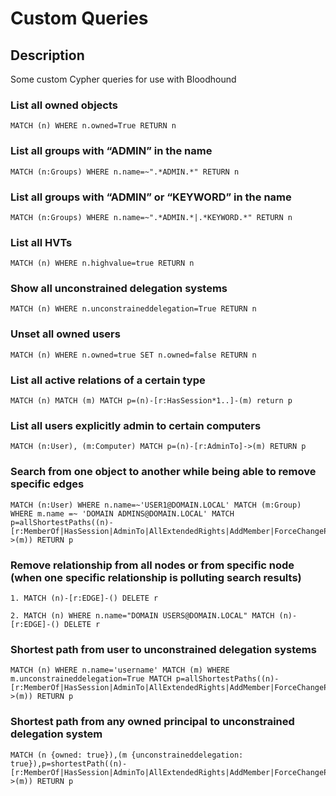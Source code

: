 # Custom Queries

## Description

Some custom Cypher queries for use with Bloodhound

### List all owned objects

```
MATCH (n) WHERE n.owned=True RETURN n
```

### List all groups with “ADMIN” in the name

```
MATCH (n:Groups) WHERE n.name=~".*ADMIN.*" RETURN n
```

### List all groups with “ADMIN” or “KEYWORD” in the name

```
MATCH (n:Groups) WHERE n.name=~".*ADMIN.*|.*KEYWORD.*" RETURN n
```

### List all HVTs

```
MATCH (n) WHERE n.highvalue=true RETURN n
```

### Show all unconstrained delegation systems

```
MATCH (n) WHERE n.unconstraineddelegation=True RETURN n
```

### Unset all owned users

```
MATCH (n) WHERE n.owned=true SET n.owned=false RETURN n
```

### List all active relations of a certain type

```
MATCH (n) MATCH (m) MATCH p=(n)-[r:HasSession*1..]-(m) return p
```

### List all users explicitly admin to certain computers

```
MATCH (n:User), (m:Computer) MATCH p=(n)-[r:AdminTo]->(m) RETURN p
```

### Search from one object to another while being able to remove specific edges

```
MATCH (n:User) WHERE n.name=~'USER1@DOMAIN.LOCAL' MATCH (m:Group) WHERE m.name =~ 'DOMAIN ADMINS@DOMAIN.LOCAL' MATCH p=allShortestPaths((n)-[r:MemberOf|HasSession|AdminTo|AllExtendedRights|AddMember|ForceChangePassword|GenericAll|GenericWrite|Owns|WriteDacl|WriteOwner|CanRDP|ExecuteDCOM|AllowedToDelegate|ReadLAPSPassword|Contains|GpLink|AddAllowedToAct|AllowedToAct|SQLAdmin*1..]->(m)) RETURN p
```

### Remove relationship from all nodes or from specific node (when one specific relationship is polluting search results)

```
1. MATCH (n)-[r:EDGE]-() DELETE r

2. MATCH (n) WHERE n.name="DOMAIN USERS@DOMAIN.LOCAL" MATCH (n)-[r:EDGE]-() DELETE r
```

### Shortest path from user to unconstrained delegation systems

```
MATCH (n) WHERE n.name='username' MATCH (m) WHERE m.unconstraineddelegation=True MATCH p=allShortestPaths((n)-[r:MemberOf|HasSession|AdminTo|AllExtendedRights|AddMember|ForceChangePassword|GenericAll|GenericWrite|Owns|WriteDacl|WriteOwner|CanRDP|ExecuteDCOM|AllowedToDelegate|ReadLAPSPassword|Contains|GpLink|AddAllowedToAct|AllowedToAct|SQLAdmin*1..]->(m)) RETURN p
```

### Shortest path from any owned principal to unconstrained delegation system

```
MATCH (n {owned: true}),(m {unconstraineddelegation: true}),p=shortestPath((n)-[r:MemberOf|HasSession|AdminTo|AllExtendedRights|AddMember|ForceChangePassword|GenericAll|GenericWrite|Owns|WriteDacl|WriteOwner|CanRDP|ExecuteDCOM|AllowedToDelegate|ReadLAPSPassword|Contains|GpLink|AddAllowedToAct|AllowedToAct|SQLAdmin*1..]->(m)) RETURN p
```
